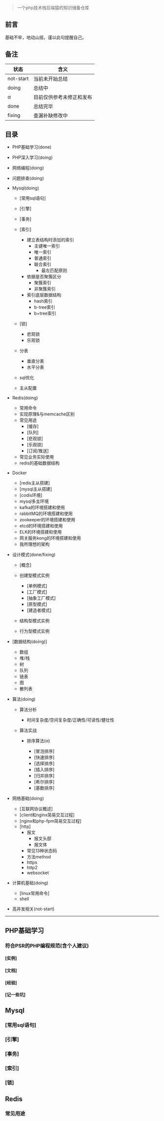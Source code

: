 
> 一个php技术栈后端猿的知识储备仓库

## 前言

基础不牢，地动山摇，谨以此句提醒自己。

## 备注

状态        | 含义
--------- | -------
not-start | 当前未开始总结
doing     | 总结中
α         | 目前仅供参考未修正和发布
done      | 总结完毕
fixing    | 查漏补缺修改中

## 目录

- PHP基础学习(done)

 

- PHP深入学习(doing)
 

- 网络编程(doing)
 

- 问题排查(doing)
 
- Mysql(doing)

  - [常用sql语句] 
  - [引擎] 
  - [事务] 
  - [索引] 
    + 建立表结构时添加的索引
      * 主键唯一索引
      * 唯一索引
      * 普通索引
      * 联合索引
        - 最左匹配原则
    + 依据是否聚簇区分
      * 聚簇索引
      * 非聚簇索引
    + 索引底层数据结构
      * hash索引
      * b-tree索引
      * b+tree索引
    
  - [锁] 
    - 悲观锁
    - 乐观锁
  - 分表
    - 垂直分表
    - 水平分表
  - sql优化
  - 主从配置

- Redis(doing)
  - 常用命令
  - 实现原理&与memcache区别
  - 常见用途
    - [缓存] 
    - [队列] 
    - [悲观锁] 
    - [乐观锁] 
    - [订阅/推送] 
  - 常见业务实际使用
  - redis的基础数据结构

- Docker
  - [redis主从搭建]
  - [mysql主从搭建]
  - [codis环境]
  - mysql多主环境
  - kafka的环境搭建和使用
  - rabbitMQ的环境搭建和使用
  - zookeeper的环境搭建和使用
  - etcd的环境搭建和使用
  - ELK的环境搭建和使用
  - 网关服务kong的环境搭建和使用
  - 我所理想的架构

- 设计模式(done/fixing)

  - [概念]

  - 创建型模式实例

    - [单例模式] 
    - [工厂模式] 
    - [抽象工厂模式]
    - [原型模式]
    - [建造者模式]

  - 结构型模式实例

  - 行为型模式实例


- [数据结构(doing)]

  - 数组
  - 堆/栈
  - 树
  - 队列
  - 链表
  - 图
  - 散列表

- 算法(doing)

  - 算法分析

    - 时间复杂度/空间复杂度/正确性/可读性/健壮性

  - 算法实战

    - 排序算法(α)

      - [冒泡排序] 
      - [快速排序] 
      - [选择排序] 
      - [插入排序] 
      - [归并排序] 
      - [希尔排序] 
      - [基数排序] 

- 网络基础(doing)

  - [互联网协议概述]
  - [client和nginx简易交互过程] 
  - [nginx和php-fpm简易交互过程] 
  - [http] 
    - 报文
      - 报文头部
      - 报文体
    - 常见13种状态码
    - 方法method
    - https
    - http2
    - websocket

- 计算机基础(doing)

  - [linux常用命令]
  - shell

- 高并发相关(not-start)

---

## PHP基础学习

### 符合PSR的PHP编程规范(含个人建议)

#### [实例] 

#### [文档] 

#### [经验] 

#### [记一些坑] 

## Mysql

### [常用sql语句] 

### [引擎] 

### [事务] 

### [索引] 

### [锁] 

## Redis

### 常见用途 
 